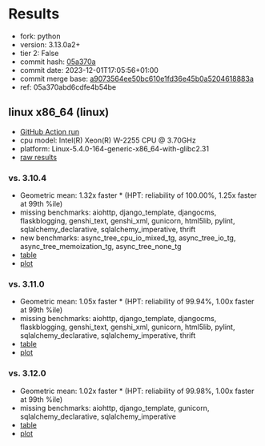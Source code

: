 # Results

- fork: python
- version: 3.13.0a2+
- tier 2: False
- commit hash: [05a370a](https://github.com/python/cpython/commit/05a370a)
- commit date: 2023-12-01T17:05:56+01:00
- commit merge base: [a9073564ee50bc610e1fd36e45b0a5204618883a](https://github.com/python/cpython/commit/a9073564ee50bc610e1fd36e45b0a5204618883a)
- ref: 05a370abd6cdfe4b54be

## linux x86_64 (linux)

- [GitHub Action run](https://github.com/faster-cpython/benchmarking/actions/runs/7072711965)
- cpu model: Intel(R) Xeon(R) W-2255 CPU @ 3.70GHz
- platform: Linux-5.4.0-164-generic-x86_64-with-glibc2.31
- [raw results](bm-20231201-linux-x86_64-python-05a370abd6cdfe4b54be-3.13.0a2%2B-05a370a.json)

### vs. 3.10.4

- Geometric mean: 1.32x faster \* (HPT: reliability of 100.00%, 1.25x faster at 99th %ile)
- missing benchmarks: aiohttp, django_template, djangocms, flaskblogging, genshi_text, genshi_xml, gunicorn, html5lib, pylint, sqlalchemy_declarative, sqlalchemy_imperative, thrift
- new benchmarks: async_tree_cpu_io_mixed_tg, async_tree_io_tg, async_tree_memoization_tg, async_tree_none_tg
- [table](bm-20231201-linux-x86_64-python-05a370abd6cdfe4b54be-3.13.0a2%2B-05a370a-vs-3.10.4.md)
- [plot](bm-20231201-linux-x86_64-python-05a370abd6cdfe4b54be-3.13.0a2%2B-05a370a-vs-3.10.4.png)

### vs. 3.11.0

- Geometric mean: 1.05x faster \* (HPT: reliability of 99.94%, 1.00x faster at 99th %ile)
- missing benchmarks: aiohttp, django_template, djangocms, flaskblogging, genshi_text, genshi_xml, gunicorn, html5lib, pylint, sqlalchemy_declarative, sqlalchemy_imperative, thrift
- [table](bm-20231201-linux-x86_64-python-05a370abd6cdfe4b54be-3.13.0a2%2B-05a370a-vs-3.11.0.md)
- [plot](bm-20231201-linux-x86_64-python-05a370abd6cdfe4b54be-3.13.0a2%2B-05a370a-vs-3.11.0.png)

### vs. 3.12.0

- Geometric mean: 1.02x faster \* (HPT: reliability of 99.98%, 1.00x faster at 99th %ile)
- missing benchmarks: aiohttp, django_template, gunicorn, sqlalchemy_declarative, sqlalchemy_imperative
- [table](bm-20231201-linux-x86_64-python-05a370abd6cdfe4b54be-3.13.0a2%2B-05a370a-vs-3.12.0.md)
- [plot](bm-20231201-linux-x86_64-python-05a370abd6cdfe4b54be-3.13.0a2%2B-05a370a-vs-3.12.0.png)

